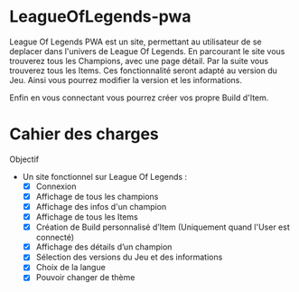 # LeagueOfLegends-pwa

League Of Legends PWA est un site, permettant au utilisateur de se deplacer dans l'univers de League Of Legends.
En parcourant le site vous trouverez tous les Champions, avec une page détail. Par la suite vous trouverez tous les Items.
Ces fonctionnalité seront adapté au version du Jeu. Ainsi vous pourrez modifier la version et les informations.

Enfin en vous connectant vous pourrez créer vos propre Build d'Item.





# Cahier des charges


Objectif

* Un site fonctionnel sur League Of Legends :
    - [x]  Connexion
    - [x]	Affichage de tous les champions
    - [x]	Affichage des infos d'un champion
    - [x]	Affichage de tous les Items
    - [x]	Création de Build personnalisé d’Item (Uniquement quand l'User est connecté)
    - [x]	Affichage des détails d’un champion
    - [x]	Sélection des versions du Jeu et des informations
    - [x]	Choix de la langue
    - [x]	Pouvoir changer de thème
